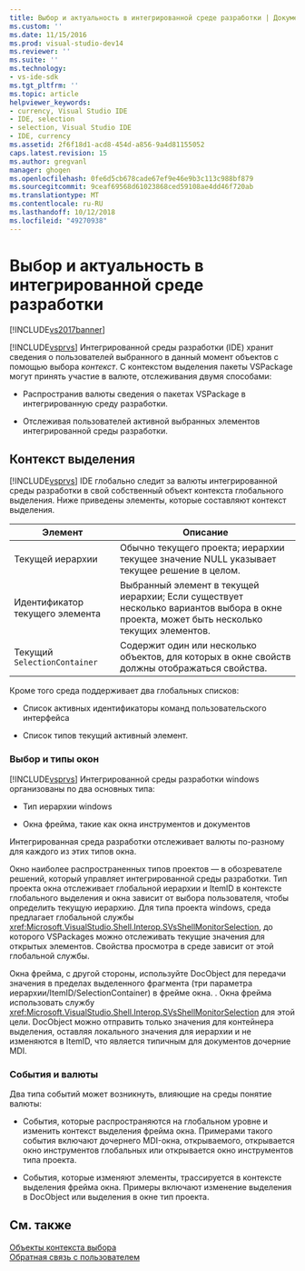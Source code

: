 ```yaml
---
title: Выбор и актуальность в интегрированной среде разработки | Документация Майкрософт
ms.custom: ''
ms.date: 11/15/2016
ms.prod: visual-studio-dev14
ms.reviewer: ''
ms.suite: ''
ms.technology:
- vs-ide-sdk
ms.tgt_pltfrm: ''
ms.topic: article
helpviewer_keywords:
- currency, Visual Studio IDE
- IDE, selection
- selection, Visual Studio IDE
- IDE, currency
ms.assetid: 2f6f18d1-acd8-454d-a856-9a4d81155052
caps.latest.revision: 15
ms.author: gregvanl
manager: ghogen
ms.openlocfilehash: 0fe6d5cb678cade67ef9e46e9b3c113c988bf879
ms.sourcegitcommit: 9ceaf69568d61023868ced59108ae4dd46f720ab
ms.translationtype: MT
ms.contentlocale: ru-RU
ms.lasthandoff: 10/12/2018
ms.locfileid: "49270938"
---
```

# <a name="selection-and-currency-in-the-ide"></a>Выбор и актуальность в интегрированной среде разработки
[!INCLUDE[vs2017banner](../../includes/vs2017banner.md)]

[!INCLUDE[vsprvs](../../includes/vsprvs-md.md)] Интегрированной среды разработки (IDE) хранит сведения о пользователей выбранного в данный момент объектов с помощью выбора *контекст*. С контекстом выделения пакеты VSPackage могут принять участие в валюте, отслеживания двумя способами:  
  
-   Распространив валюты сведения о пакетах VSPackage в интегрированную среду разработки.  
  
-   Отслеживая пользователей активной выбранных элементов интегрированной среды разработки.  
  
## <a name="selection-context"></a>Контекст выделения  
 [!INCLUDE[vsprvs](../../includes/vsprvs-md.md)] IDE глобально следит за валюты интегрированной среды разработки в свой собственный объект контекста глобального выделения. Ниже приведены элементы, которые составляют контекст выделения.  
  
|Элемент|Описание|  
|-------------|-----------------|  
|Текущей иерархии|Обычно текущего проекта; иерархии текущее значение NULL указывает текущее решение в целом.|  
|Идентификатор текущего элемента|Выбранный элемент в текущей иерархии; Если существует несколько вариантов выбора в окне проекта, может быть несколько текущих элементов.|  
|Текущий `SelectionContainer`|Содержит один или несколько объектов, для которых в окне свойств должны отображаться свойства.|  
  
 Кроме того среда поддерживает два глобальных списков:  
  
-   Список активных идентификаторы команд пользовательского интерфейса  
  
-   Список типов текущий активный элемент.  
  
### <a name="window-types-and-selection"></a>Выбор и типы окон  
 [!INCLUDE[vsprvs](../../includes/vsprvs-md.md)] Интегрированной среды разработки windows организованы по два основных типа:  
  
-   Тип иерархии windows  
  
-   Окна фрейма, такие как окна инструментов и документов  
  
 Интегрированная среда разработки отслеживает валюты по-разному для каждого из этих типов окна.  
  
 Окно наиболее распространенных типов проектов — в обозревателе решений, который управляет интегрированной среды разработки. Тип проекта окна отслеживает глобальной иерархии и ItemID в контексте глобального выделения и окна зависит от выбора пользователя, чтобы определить текущую иерархию. Для типа проекта windows, среда предлагает глобальной службы <xref:Microsoft.VisualStudio.Shell.Interop.SVsShellMonitorSelection>, до которого VSPackages можно отслеживать текущие значения для открытых элементов. Свойства просмотра в среде зависит от этой глобальной службы.  
  
 Окна фрейма, с другой стороны, используйте DocObject для передачи значения в пределах выделенного фрагмента (три параметра иерархии/ItemID/SelectionContainer) в фрейме окна. . Окна фрейма использовать службу <xref:Microsoft.VisualStudio.Shell.Interop.SVsShellMonitorSelection> для этой цели. DocObject можно отправить только значения для контейнера выделения, оставляя локального значения для иерархии и не изменяются в ItemID, что является типичным для документов дочерние MDI.  
  
### <a name="events-and-currency"></a>События и валюты  
 Два типа событий может возникнуть, влияющие на среды понятие валюты:  
  
-   События, которые распространяются на глобальном уровне и изменить контекст выделения фрейма окна. Примерами такого события включают дочернего MDI-окна, открываемого, открывается окно инструментов глобальных или открывается окно инструментов типа проекта.  
  
-   События, которые изменяют элементы, трассируется в контексте выделения фрейма окна. Примеры включают изменение выделения в DocObject или выделения в окне тип проекта.  
  
## <a name="see-also"></a>См. также  
 [Объекты контекста выбора](../../extensibility/internals/selection-context-objects.md)   
 [Обратная связь с пользователем](../../extensibility/internals/feedback-to-the-user.md)


